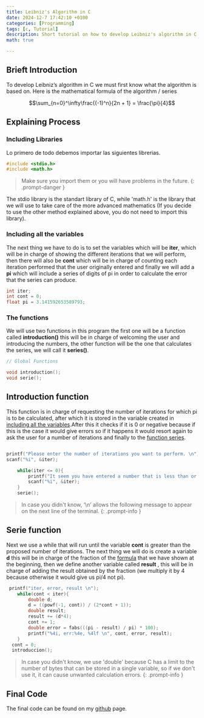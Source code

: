 ```yaml
---
title: Leibniz's Algorithm in C
date: 2024-12-7 17:42:10 +0100
categories: [Programming]
tags: [c, Tutorial]
description: Short tutorial on how to develop Leibniz's algorithm in C.
math: true

---
```


## Brieft Introduction

To develop Leibniz’s algorithm in C we must first know what the algorithm is based on. Here is the mathematical formula of the algorithm / series

$$\sum_{n=0}^\infty\frac{(-1)^n}{2n + 1} = \frac{\pi}{4}$$

## Explaining Process

### Including Libraries

Lo primero de todo debemos importar las siguientes librerias.

```c
#include <stdio.h>
#include <math.h>
```

> Make sure you import them or you will have problems in the future.
{: .prompt-danger }

The stdio library is the standart library of C, while 'math.h' is the library that we will use to take care of the more advanced mathematics (If you decide to use the other method explained above, you do not need to import this library).

### Including all the variables

The next thing we have to do is to set the variables which will be **iter**, which will be in charge of showing the different iterations that we will perform, then there will also be **cont** which will be in charge of counting each iteration performed that the user originally entered and finally we will add a **pi** which will include a series of digits of pi in order to calculate the error that the series can produce.

```c
int iter;
int cont = 0;
float pi = 3.141592653589793;
```

### The functions

We will use two functions in this program the first one will be a function called **introduction()** this will be in charge of welcoming the user and introducing the numbers, the other function will be the one that calculates the series, we will call it **series()**. 

```c
// Global Functions

void introduction();
void serie();
```

## Introduction function

This function is in charge of requesting the number of iterations for which pi is to be calculated, after which it is stored in the variable created in [including all the variables](#including-all-the-variables).After this it checks if it is 0 or negative because if this is the case it would give errors so if it happens it would resort again to ask the user for a number of iterations and finally to the [function series](#serie-function).

```c

printf("Please enter the number of iterations you want to perform. \n");
scanf("%i", &iter);

    while(iter <= 0){
        printf("It seem you have entered a number that is less than or equal to 0, please enter a positive number. \n");
        scanf("%i", &iter);
    }
    serie();
```


> In case you didn't know, ‘\n’ allows the following message to appear on the next line of the terminal.
{: .prompt-info }


## Serie function
Next we use a while that will run until the variable **cont** is greater than the proposed number of iterations. The next thing we will do is create a variable **d** this will be in charge of the fraction of the [formula](#brieft-introduction) that we have shown at the beginning, then we define another variable called **result** , this will be in charge of adding the result obtained by the fraction (we multiply it by 4 because otherwise it would give us pi/4 not pi).
```c
 printf("iter, error, result \n");
    while(cont < iter){
        double d;
        d = ((powf(-1, cont)) / (2*cont + 1));
        double result;
        result += (d*4);
        cont += 1;
        double error = fabs(((pi - result) / pi) * 100);
        printf("%4i, err:%4e, %4lf \n", cont, error, result);
    }
  cont = 0;
  introduccion();
```

> In case you didn't know, we use 'double' because C has a limit to the number of bytes that can be stored in a single variable, so if we don't use it, it can cause unwanted calculation errors.
{: .prompt-info }


## Final Code

The final code can be found on my [github](https://github.com/oviwanazul124/Leibniz-s-Algorithm-in-C/blob/main/main.c) page.
